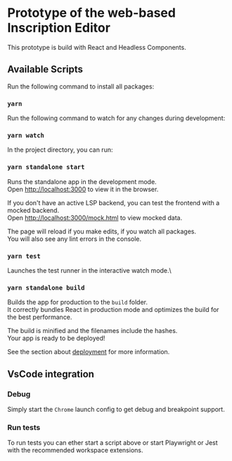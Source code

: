 # Prototype of the web-based Inscription Editor

This prototype is build with React and Headless Components.

## Available Scripts

Run the following command to install all packages:

### `yarn`

Run the following command to watch for any changes during development:

### `yarn watch`

In the project directory, you can run:

### `yarn standalone start`

Runs the standalone app in the development mode.\
Open [http://localhost:3000](http://localhost:3000) to view it in the browser.

If you don't have an active LSP backend, you can test the frontend with a mocked backend.\
Open [http://localhost:3000/mock.html](http://localhost:3000/mock.html) to view mocked data.

The page will reload if you make edits, if you watch all packages.\
You will also see any lint errors in the console.

### `yarn test`

Launches the test runner in the interactive watch mode.\

### `yarn standalone build`

Builds the app for production to the `build` folder.\
It correctly bundles React in production mode and optimizes the build for the best performance.

The build is minified and the filenames include the hashes.\
Your app is ready to be deployed!

See the section about [deployment](https://facebook.github.io/create-react-app/docs/deployment) for more information.

## VsCode integration

### Debug

Simply start the `Chrome` launch config to get debug and breakpoint support.

### Run tests

To run tests you can ether start a script above or start Playwright or Jest with the recommended workspace extensions.
